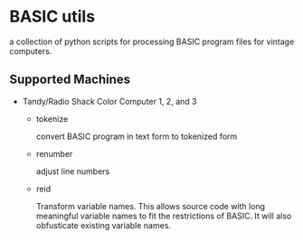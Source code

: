 # BASIC utils
a collection of python scripts for processing BASIC program
files for vintage computers.

## Supported Machines
* Tandy/Radio Shack Color Computer 1, 2, and 3
    * tokenize
      
      convert BASIC program in text form to tokenized form
  
    * renumber

      adjust line numbers
  
    * reid

      Transform variable names. This allows source code
      with long meaningful variable names to fit the
      restrictions of BASIC. It will also obfusticate
      existing variable names.
  